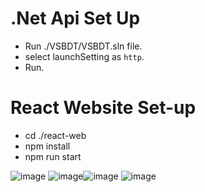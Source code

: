# .Net Api Set Up
* Run ./VSBDT/VSBDT.sln file.
* select launchSetting as `http`.
* Run.

# React Website Set-up
* cd ./react-web
* npm install
* npm run start

![image](https://github.com/Vilhelmasss/Booking-Website/assets/12648716/f40f649a-b394-4a25-87b0-9895833c9f50)
![image](https://github.com/Vilhelmasss/Booking-Website/assets/12648716/494ce633-b434-4b6f-8c9a-35b6a0a946bb)![image](https://github.com/Vilhelmasss/Booking-Website/assets/12648716/ed29807c-c1b2-4dd6-9fe7-be8b35a0f1f0)
![image](https://github.com/Vilhelmasss/Booking-Website/assets/12648716/3a04f2ff-5674-4006-bb53-6f7adbf7a6f6)
